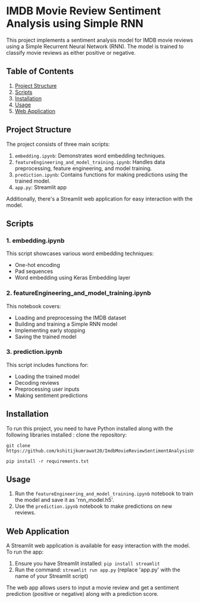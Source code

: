 # IMDB Movie Review Sentiment Analysis using Simple RNN

This project implements a sentiment analysis model for IMDB movie reviews using a Simple Recurrent Neural Network (RNN). The model is trained to classify movie reviews as either positive or negative.

## Table of Contents

1. [Project Structure](#project-structure)
2. [Scripts](#scripts)
3. [Installation](#installation)
4. [Usage](#usage)
5. [Web Application](#web-application)

## Project Structure

The project consists of three main scripts:

1. `embedding.ipynb`: Demonstrates word embedding techniques.
2. `featureEngineering_and_model_training.ipynb`: Handles data preprocessing, feature engineering, and model training.
3. `prediction.ipynb`: Contains functions for making predictions using the trained model.
4. `app.py`: Streamlit app

Additionally, there's a Streamlit web application for easy interaction with the model.

## Scripts

### 1. embedding.ipynb

This script showcases various word embedding techniques:
- One-hot encoding
- Pad sequences
- Word embedding using Keras Embedding layer

### 2. featureEngineering_and_model_training.ipynb

This notebook covers:
- Loading and preprocessing the IMDB dataset
- Building and training a Simple RNN model
- Implementing early stopping
- Saving the trained model

### 3. prediction.ipynb

This script includes functions for:
- Loading the trained model
- Decoding reviews
- Preprocessing user inputs
- Making sentiment predictions

## Installation

To run this project, you need to have Python installed along with the following libraries installed :
clone the repository: 
```
git clone https://github.com/kshitijkumrawat20/ImdbMovieReviewSentimentAnalysisUsingRNN.git
```

```
pip install -r requirements.txt
```

## Usage

1. Run the `featureEngineering_and_model_training.ipynb` notebook to train the model and save it as 'rnn_model.h5'.
2. Use the `prediction.ipynb` notebook to make predictions on new reviews.

## Web Application

A Streamlit web application is available for easy interaction with the model. To run the app:

1. Ensure you have Streamlit installed: `pip install streamlit`
2. Run the command: `streamlit run app.py` (replace 'app.py' with the name of your Streamlit script)

The web app allows users to input a movie review and get a sentiment prediction (positive or negative) along with a prediction score.

```
